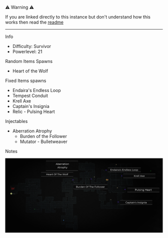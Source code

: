 ⚠️ Warning ⚠️

If you are linked directly to this instance but don't understand how this works then read the [readme](https://github.com/razeedazee/remnant2-instances/blob/main/README.md)

<hr>

Info

- Difficulty: Survivor
- Powerlevel: 21

Random Items Spawns

- Heart of the Wolf

Fixed Items spawns

- Endaira's Endless Loop
- Tempest Conduit
- Krell Axe
- Captain's Insignia
- Relic - Pulsing Heart

Injectables

- Aberration Atrophy
  - Burden of the Follower
  - Mutator - Bulletweaver

Notes

>

![](info/mini-map.png)
